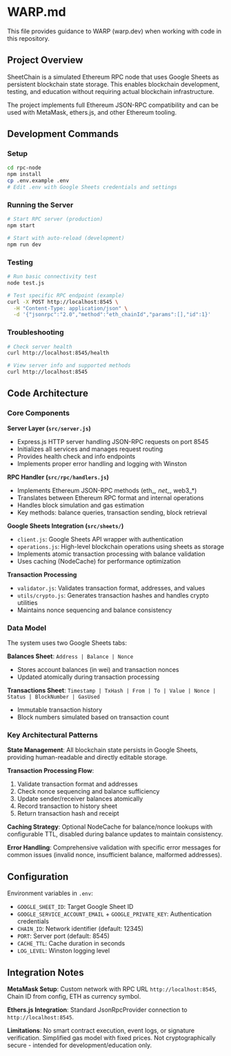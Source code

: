 # WARP.md

This file provides guidance to WARP (warp.dev) when working with code in this repository.

## Project Overview

SheetChain is a simulated Ethereum RPC node that uses Google Sheets as persistent blockchain state storage. This enables blockchain development, testing, and education without requiring actual blockchain infrastructure.

The project implements full Ethereum JSON-RPC compatibility and can be used with MetaMask, ethers.js, and other Ethereum tooling.

## Development Commands

### Setup
```bash
cd rpc-node
npm install
cp .env.example .env
# Edit .env with Google Sheets credentials and settings
```

### Running the Server
```bash
# Start RPC server (production)
npm start

# Start with auto-reload (development)
npm run dev
```

### Testing
```bash
# Run basic connectivity test
node test.js

# Test specific RPC endpoint (example)
curl -X POST http://localhost:8545 \
  -H "Content-Type: application/json" \
  -d '{"jsonrpc":"2.0","method":"eth_chainId","params":[],"id":1}'
```

### Troubleshooting
```bash
# Check server health
curl http://localhost:8545/health

# View server info and supported methods
curl http://localhost:8545
```

## Code Architecture

### Core Components

**Server Layer (`src/server.js`)**
- Express.js HTTP server handling JSON-RPC requests on port 8545
- Initializes all services and manages request routing
- Provides health check and info endpoints
- Implements proper error handling and logging with Winston

**RPC Handler (`src/rpc/handlers.js`)**
- Implements Ethereum JSON-RPC methods (eth_*, net_*, web3_*)
- Translates between Ethereum RPC format and internal operations
- Handles block simulation and gas estimation
- Key methods: balance queries, transaction sending, block retrieval

**Google Sheets Integration (`src/sheets/`)**
- `client.js`: Google Sheets API wrapper with authentication
- `operations.js`: High-level blockchain operations using sheets as storage
- Implements atomic transaction processing with balance validation
- Uses caching (NodeCache) for performance optimization

**Transaction Processing**
- `validator.js`: Validates transaction format, addresses, and values  
- `utils/crypto.js`: Generates transaction hashes and handles crypto utilities
- Maintains nonce sequencing and balance consistency

### Data Model

The system uses two Google Sheets tabs:

**Balances Sheet**: `Address | Balance | Nonce`
- Stores account balances (in wei) and transaction nonces
- Updated atomically during transaction processing

**Transactions Sheet**: `Timestamp | TxHash | From | To | Value | Nonce | Status | BlockNumber | GasUsed`
- Immutable transaction history
- Block numbers simulated based on transaction count

### Key Architectural Patterns

**State Management**: All blockchain state persists in Google Sheets, providing human-readable and directly editable storage.

**Transaction Processing Flow**:
1. Validate transaction format and addresses
2. Check nonce sequencing and balance sufficiency  
3. Update sender/receiver balances atomically
4. Record transaction to history sheet
5. Return transaction hash and receipt

**Caching Strategy**: Optional NodeCache for balance/nonce lookups with configurable TTL, disabled during balance updates to maintain consistency.

**Error Handling**: Comprehensive validation with specific error messages for common issues (invalid nonce, insufficient balance, malformed addresses).

## Configuration

Environment variables in `.env`:
- `GOOGLE_SHEET_ID`: Target Google Sheet ID
- `GOOGLE_SERVICE_ACCOUNT_EMAIL` + `GOOGLE_PRIVATE_KEY`: Authentication credentials
- `CHAIN_ID`: Network identifier (default: 12345)
- `PORT`: Server port (default: 8545)
- `CACHE_TTL`: Cache duration in seconds
- `LOG_LEVEL`: Winston logging level

## Integration Notes

**MetaMask Setup**: Custom network with RPC URL `http://localhost:8545`, Chain ID from config, ETH as currency symbol.

**Ethers.js Integration**: Standard JsonRpcProvider connection to `http://localhost:8545`.

**Limitations**: No smart contract execution, event logs, or signature verification. Simplified gas model with fixed prices. Not cryptographically secure - intended for development/education only.
